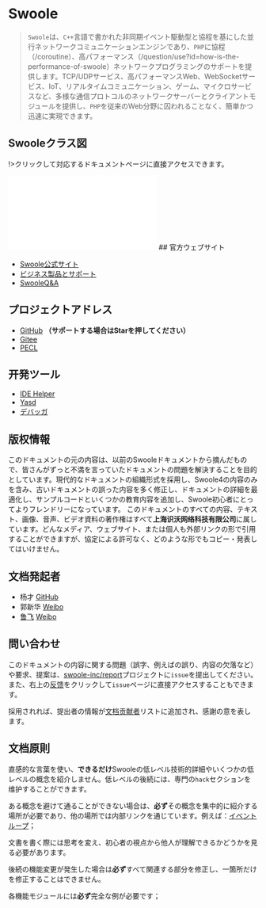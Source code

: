 # Swoole

> `Swoole`は、`C++`言語で書かれた非同期イベント駆動型と協程を基にした並行ネットワークコミュニケーションエンジンであり、`PHP`に協程（/coroutine）、高パフォーマンス（/question/use?id=how-is-the-performance-of-swoole）ネットワークプログラミングのサポートを提供します。TCP/UDPサービス、高パフォーマンスWeb、WebSocketサービス、IoT、リアルタイムコミュニケーション、ゲーム、マイクロサービスなど、多様な通信プロトコルのネットワークサーバーとクライアントモジュールを提供し、`PHP`を従来のWeb分野に囚われることなく、簡単かつ迅速に実現できます。
## Swooleクラス図

!>クリックして対応するドキュメントページに直接アクセスできます。

[//]: # (https://naotu.baidu.com/file/bd9d2ba7dfae326e6976f0c53f88b18c)

<embed src="/_images/swoole_class.svg" type="image/svg+xml" alt="Swooleアーキテクチャ図" />
## 官方ウェブサイト

* [Swoole公式サイト](//www.swoole.com)
* [ビジネス製品とサポート](//business.swoole.com)
* [SwooleQ&A](//wenda.swoole.com)
## プロジェクトアドレス

* [GitHub](//github.com/swoole/swoole-src) **（サポートする場合はStarを押してください）**
* [Gitee](//gitee.com/swoole/swoole)
* [PECL](//pecl.php.net/package/swoole)
## 开発ツール

* [IDE Helper](https://github.com/swoole/ide-helper)
* [Yasd](https://github.com/swoole/yasd)
* [デバッガ](https://github.com/swoole/debugger)
## 版权情報

このドキュメントの元の内容は、以前のSwooleドキュメントから摘んだもので、皆さんがずっと不満を言っていたドキュメントの問題を解決することを目的としています。現代的なドキュメントの組織形式を採用し、Swoole4の内容のみを含み、古いドキュメントの誤った内容を多く修正し、ドキュメントの詳細を最適化し、サンプルコードといくつかの教育内容を追加し、Swoole初心者にとってよりフレンドリーになっています。
このドキュメントのすべての内容、テキスト、画像、音声、ビデオ資料の著作権はすべて**上海识沃网络科技有限公司**に属しています。どんなメディア、ウェブサイト、または個人も外部リンクの形で引用することができますが、協定による許可なく、どのような形でもコピー・発表してはいけません。
## 文档発起者

* 杨才 [GitHub](https://github.com/TTSimple)
* 郭新华 [Weibo](https://www.weibo.com/u/2661945152)
* [鲁飞](https://github.com/sy-records) [Weibo](https://weibo.com/5384435686)
## 問い合わせ

このドキュメントの内容に関する問題（誤字、例えばの誤り、内容の欠落など）や要求、提案は、[swoole-inc/report](https://github.com/swoole-inc/report)プロジェクトに`issue`を提出してください。また、右上の[反馈](/?id=main)をクリックして`issue`ページに直接アクセスすることもできます。

採用されれば、提出者の情報が[文档贡献者](/CONTRIBUTING)リストに追加され、感謝の意を表します。
## 文档原則

直感的な言葉を使い、**できるだけ**Swooleの低レベル技術的詳細やいくつかの低レベルの概念を紹介しません。低レベルの後続には、専門の`hack`セクションを维护することができます。

ある概念を避けて通ることができない場合は、**必ず**その概念を集中的に紹介する場所が必要であり、他の場所では内部リンクを通じています。例えば：[イベントループ](/learn?id=什么是eventloop)；

文書を書く際には思考を変え、初心者の視点から他人が理解できるかどうかを見る必要があります。

後続の機能変更が発生した場合は**必ず**すべて関連する部分を修正し、一箇所だけを修正することはできません。

各機能モジュールには**必ず**完全な例が必要です；
